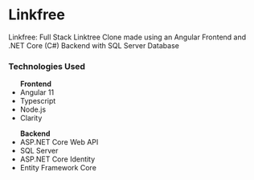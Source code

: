 # Linkfree
Linkfree: Full Stack Linktree Clone made using an Angular Frontend and .NET Core (C#) Backend with SQL Server Database

<h3>Technologies Used</h3>

<ul>
  <strong>Frontend</strong>
  <li>Angular 11</li>
  <li>Typescript</li>
  <li>Node.js</li>
  <li>Clarity</li>
</ul>

<ul>
  <strong>Backend</strong>
  <li>ASP.NET Core Web API</li>
  <li>SQL Server</li>
  <li>ASP.NET Core Identity</li>
  <li>Entity Framework Core</li>
</ul>
